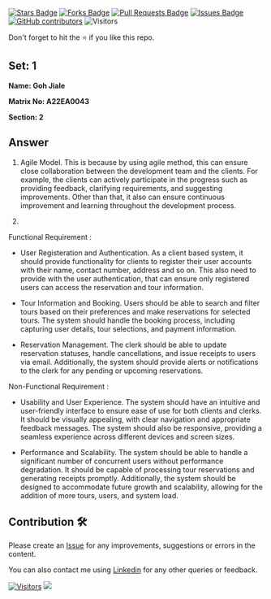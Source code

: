 <a href="https://github.com/drshahizan/learn-php/stargazers"><img src="https://img.shields.io/github/stars/drshahizan/learn-php" alt="Stars Badge"/></a>
<a href="https://github.com/drshahizan/learn-php/network/members"><img src="https://img.shields.io/github/forks/drshahizan/learn-php" alt="Forks Badge"/></a>
<a href="https://github.com/drshahizan/learn-php/pulls"><img src="https://img.shields.io/github/issues-pr/drshahizan/learn-php" alt="Pull Requests Badge"/></a>
<a href="https://github.com/drshahizan/learn-php/issues"><img src="https://img.shields.io/github/issues/drshahizan/learn-php" alt="Issues Badge"/></a>
<a href="https://github.com/drshahizan/learn-php/graphs/contributors"><img alt="GitHub contributors" src="https://img.shields.io/github/contributors/drshahizan/learn-php?color=2b9348"></a>
![Visitors](https://api.visitorbadge.io/api/visitors?path=https%3A%2F%2Fgithub.com%2Fdrshahizan%2Fsoftware-engineering&labelColor=%23d9e3f0&countColor=%23697689&style=flat)

Don't forget to hit the :star: if you like this repo.

## Set: 1

**Name: Goh Jiale**

**Matrix No: A22EA0043**

**Section: 2**

## Answer
1. Agile Model. This is because by using agile method, this can ensure close collaboration between the development team and the clients. For example, the clients can actively participate in the progress such as providing feedback, clarifying requirements, and suggesting improvements.
Other than that, it also can ensure continuous improvement and learning throughout the development process.

2. 
Functional Requirement :
- User Registeration and Authentication. As a client based system, it should provide functionality for clients to register their user accounts with their name, contact number, address and so on. This also need to provide with the user authentication, that can ensure only registered users can access the reservation and tour information.

- Tour Information and Booking. Users should be able to search and filter tours based on their preferences and make reservations for selected tours. The system should handle the booking process, including capturing user details, tour selections, and payment information.
     
- Reservation Management. The clerk should be able to update reservation statuses, handle cancellations, and issue receipts to users via email. Additionally, the system should provide alerts or notifications to the clerk for any pending or upcoming reservations.

Non-Functional Requirement :
- Usability and User Experience. The system should have an intuitive and user-friendly interface to ensure ease of use for both clients and clerks. It should be visually appealing, with clear navigation and appropriate feedback messages. The system should also be responsive, providing a seamless experience across different devices and screen sizes.

- Performance and Scalability. The system should be able to handle a significant number of concurrent users without performance degradation. It should be capable of processing tour reservations and generating receipts promptly. Additionally, the system should be designed to accommodate future growth and scalability, allowing for the addition of more tours, users, and system load.

## Contribution 🛠️
Please create an [Issue](https://github.com/drshahizan/learn-php/issues) for any improvements, suggestions or errors in the content.

You can also contact me using [Linkedin](https://www.linkedin.com/in/drshahizan/) for any other queries or feedback.

[![Visitors](https://api.visitorbadge.io/api/visitors?path=https%3A%2F%2Fgithub.com%2Fdrshahizan&labelColor=%23697689&countColor=%23555555&style=plastic)](https://visitorbadge.io/status?path=https%3A%2F%2Fgithub.com%2Fdrshahizan)
![](https://hit.yhype.me/github/profile?user_id=81284918)


